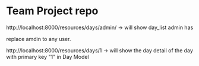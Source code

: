 # Team Project repo



http://localhost:8000/resources/days/admin/ -> will show day_list admin has

replace amdin to any user.


http://localhost:8000/resources/days/1 -> will show the day detail of the day with primary key "1" in Day Model
